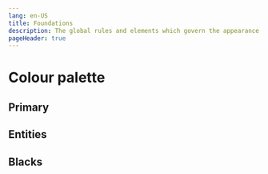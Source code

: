 ```yaml
---
lang: en-US
title: Foundations
description: The global rules and elements which govern the appearance, structure and behaviour of components.
pageHeader: true
---
```


# Colour palette

## Primary
<div class="content-group">
    <div class="row g-3 mb-3">
      <ColorTile color-key="primary" name="Primary" hex="#2D587D"></ColorTile>
      <ColorTile color-key="secondary" name="Secondary" hex="#1F7D7B"></ColorTile>
      <ColorTile color-key="promo" name="Promo" hex="#42C1C7"></ColorTile>
      <ColorTile color-key="action" name="Action" hex="#9A3D92"></ColorTile>
    </div>
</div>

## Entities
<div class="content-group">
    <div class="row g-3 mb-3">
        <ColorTile color-key="anti-dumping-commission" name="Anti Dumping Commission" hex="#202A4C"></ColorTile>
        <ColorTile color-key="anti-dumping-review-panel" name="Anti Dumping Review Panel" hex="#202A4C"></ColorTile>
        <ColorTile color-key="aus-industry" name="AusIndustry" hex="#254F90"></ColorTile>
        <ColorTile color-key="aus-industry-participation-authority" name="Australian Industry Participation Authority" hex="#005677"></ColorTile>
        <ColorTile color-key="aus-ska-office" name="Australian SKA Office" hex="#243E86"></ColorTile>
        <ColorTile color-key="aus-space-agency" name="Australian Space Agency" hex="#004976"></ColorTile>
        <ColorTile color-key="aus-space-discovery-centre" name="Australian Space Discovery Centre" hex="#004976"></ColorTile>
        <ColorTile color-key="critical-minerals-office" name="Critical Minerals Facilitation Office" hex="#A62B23"></ColorTile>
        <ColorTile color-key="industry-growth-centres" name="Industry Growth Centres" hex="#005677"></ColorTile>
        <ColorTile color-key="industry-innovation-science" name="Industry Innovation and Science Australia Corporate" hex="#6334D8"></ColorTile>
        <ColorTile color-key="inspiring-aus" name="Inspiring Australia" hex="#95CDE8"></ColorTile>
        <ColorTile color-key="national-measurement-institute" name="National Measurement Institute" hex="#A6192E"></ColorTile>
        <ColorTile color-key="office-chief-economist" name="Office of the Chief Economist" hex="#005DAF"></ColorTile>
        <ColorTile color-key="office-special-adviser" name="Office of the Special Adviser to the Australian Government on Low Emissions Technology" hex="#005677"></ColorTile>
        <ColorTile color-key="pm-prize" name="PM's Prizes for Science" hex="#7E2923"></ColorTile>
        <ColorTile color-key="naic" name="National AI Centre" hex="#237AAB"></ColorTile>
    </div>
</div>

## Blacks
<div class="row g-3">
  <ColorTile color-key="gray-100" name="100" hex="#FAFAFB"></ColorTile>
  <ColorTile color-key="gray-200" name="200" hex="#F5F5F5"></ColorTile>
  <ColorTile color-key="gray-300" name="300" hex="#EAEAEA"></ColorTile>
  <ColorTile color-key="gray-400" name="400" hex="#C4C4C4"></ColorTile>
  <ColorTile color-key="gray-500" name="500" hex="#807E7E"></ColorTile>
  <ColorTile color-key="gray-600" name="600" hex="#605F5F"></ColorTile>
  <ColorTile color-key="gray-700" name="700" hex="#3F3B3B"></ColorTile>
  <ColorTile color-key="gray-800" name="800" hex="#212121"></ColorTile>
  <ColorTile color-key="gray-900" name="900" hex="#121212"></ColorTile>
</div>